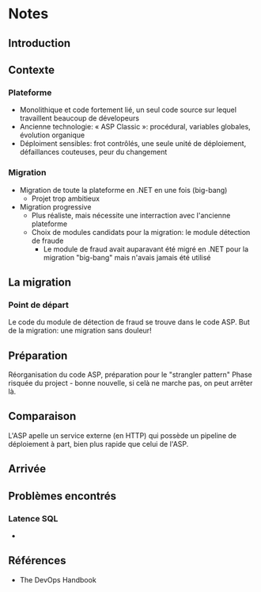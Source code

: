 ﻿# Notes

## Introduction

## Contexte

### Plateforme

- Monolithique et code fortement lié, un seul code source sur lequel travaillent beaucoup de dévelopeurs
- Ancienne technologie: « ASP Classic »: procédural, variables globales, évolution organique
- Déploiment sensibles: frot contrôlés, une seule unité de déploiement, défaillances couteuses, peur du changement

### Migration

- Migration de toute la plateforme en .NET en une fois (big-bang)
  - Projet trop ambitieux
- Migration progressive
  - Plus réaliste, mais nécessite une interraction avec l'ancienne plateforme
  - Choix de modules candidats pour la migration: le module détection de fraude
    - Le module de fraud avait auparavant été migré en .NET pour la migration "big-bang" mais n'avais jamais été utilisé

## La migration

### Point de départ

Le code du module de détection de fraud se trouve dans le code ASP. 
But de la migration: une migration sans douleur!

## Préparation

Réorganisation du code ASP, préparation pour le "strangler pattern"
Phase risquée du project - bonne nouvelle, si celà ne marche pas, on peut arrêter là. 

## Comparaison

L'ASP apelle un service externe (en HTTP) qui possède un pipeline de déploiement à part, bien plus rapide que celui de l'ASP.

## Arrivée

## Problèmes encontrés

### Latence SQL

- 

## Références

- The DevOps Handbook 